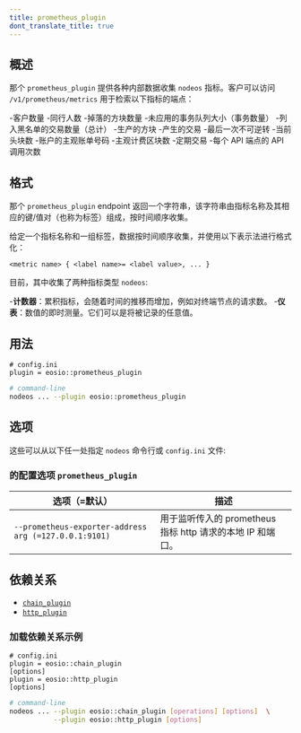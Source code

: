 ```yaml
---
title: prometheus_plugin
dont_translate_title: true
---
```


## 概述

那个 `prometheus_plugin` 提供各种内部数据收集 `nodeos` 指标。客户可以访问 `/v1/prometheus/metrics` 用于检索以下指标的端点：

-客户数量
-同行人数
-掉落的方块数量
-未应用的事务队列大小（事务数量）
-列入黑名单的交易数量（总计）
-生产的方块
-产生的交易
-最后一次不可逆转
-当前头块数
-账户的主观账单号码
-主观计费区块数
-定期交易
-每个 API 端点的 API 调用次数

## 格式

那个 `prometheus_plugin` endpoint 返回一个字符串，该字符串由指标名称及其相应的键/值对（也称为标签）组成，按时间顺序收集。

给定一个指标名称和一组标签，数据按时间顺序收集，并使用以下表示法进行格式化：

```
<metric name> { <label name>= <label value>, ... }
```

目前，其中收集了两种指标类型 `nodeos`:

-**计数器**：累积指标，会随着时间的推移而增加，例如对终端节点的请求数。
-**仪表**：数值的即时测量。它们可以是将被记录的任意值。

## 用法

```console
# config.ini
plugin = eosio::prometheus_plugin
```
```sh
# command-line
nodeos ... --plugin eosio::prometheus_plugin
```

## 选项

这些可以从以下任一处指定 `nodeos` 命令行或 `config.ini` 文件:

### 的配置选项 `prometheus_plugin`

选项（=默认）| 描述
-|-
`--prometheus-exporter-address arg (=127.0.0.1:9101)` | 用于监听传入的 prometheus 指标 http 请求的本地 IP 和端口。

## 依赖关系

* [`chain_plugin`](./chain-plugin.md)
* [`http_plugin`](./http-plugin.md)

### 加载依赖关系示例

```console
# config.ini
plugin = eosio::chain_plugin
[options]
plugin = eosio::http_plugin
[options]
```
```sh
# command-line
nodeos ... --plugin eosio::chain_plugin [operations] [options]  \
           --plugin eosio::http_plugin [options]
```
